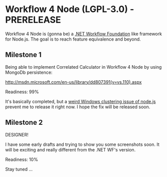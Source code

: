 Workflow 4 Node (LGPL-3.0) - PRERELEASE
=======================================

Workflow 4 Node is (gonna be) a [.NET Workflow Foundation](http://msdn.microsoft.com/en-us/library/ee342461.aspx) like framework for Node.js. The goal is to reach feature equivalence and beyond.

## Milestone 1

Being able to implement Correlated Calculator in Workflow 4 Node by using MongoDb persistence:

http://msdn.microsoft.com/en-us/library/dd807391(v=vs.110).aspx

Readiness: 99%

It's basically completed, but a [weird Windows clustering issue of node.js](https://github.com/joyent/node/issues/7691) prevent me to release it right now. I hope the fix will be released soon.

## Milestone 2

DESIGNER!

I have some early drafts and trying to show you some screenshots soon. It will be exciting and really different from the .NET WF's version.  

Readiness: 10%

Stay tuned ...